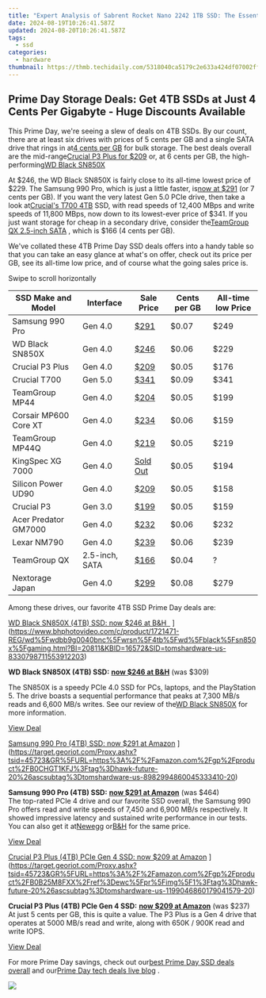 ```yaml
---
title: "Expert Analysis of Sabrent Rocket Nano 2242 1TB SSD: The Essential Guide to the Perfect M.2 2242 Storage Solution"
date: 2024-08-19T10:26:41.587Z
updated: 2024-08-20T10:26:41.587Z
tags:
  - ssd
categories:
  - hardware
thumbnail: https://thmb.techidaily.com/5318040ca5179c2e633a424df07002ffecf49f8c5fba9d132e9a804f9e655142.jpg
---
```


## Prime Day Storage Deals: Get 4TB SSDs at Just 4 Cents Per Gigabyte - Huge Discounts Available

This Prime Day, we're seeing a slew of deals on 4TB SSDs. By our count, there are at least six drives with prices of 5 cents per GB and a single SATA drive that rings in at[4 cents per GB](https://shop-links.co/link/?exclusive=1&publisher_slug=itechdaily19598&url=https%3A%2F%2Fclick.linksynergy.com%2Fdeeplink%3Fid%3DkXQk6%252AivFEQ%26mid%3D44583%26u1%3Dtomshardware-us-4245976834776181728%26murl%3Dhttps%253A%252F%252Fwww.newegg.com%252Fteam-group-4tb-qx%252Fp%252FN82E16820985045%253FItem%253DN82E16820985045) for bulk storage. The best deals overall are the mid-range[Crucial P3 Plus for $209](https://target.georiot.com/Proxy.ashx?tsid=45723&GR%5FURL=https%3A%2F%2Famazon.com%2Fgp%2Fproduct%2FB0B25M8FXX%2Fref%3Dewc%5Fpr%5Fimg%5F1%3Ftag%3Dhawk-future-20%26ascsubtag%3Dtomshardware-us-1124854334051500249-20) or, at 6 cents per GB, the high-performing[WD Black SN850X](https://www.bhphotovideo.com/c/product/1721471-REG/wd%5Fwdbb9g0040bnc%5Fwrsn%5F4tb%5Fwd%5Fblack%5Fsn850x%5Fgaming.html?BI=20811&KBID=16572&SID=tomshardware-us-8874937050015930071)

 At $246, the WD Black SN850X is fairly close to its all-time lowest price of $229\. The Samsung 990 Pro, which is just a little faster, is[now at $291](https://target.georiot.com/Proxy.ashx?tsid=45723&GR%5FURL=https%3A%2F%2Famazon.com%2Fdp%2FB0CHGT1KFJ%3Ftag%3Dhawk-future-20%26ascsubtag%3Dtomshardware-us-9098800973173042013-20) (or 7 cents per GB). If you want the very latest Gen 5.0 PCIe drive, then take a look at[Crucial's T700 4TB](https://target.georiot.com/Proxy.ashx?tsid=45723&GR%5FURL=https%3A%2F%2Famazon.com%2Fdp%2FB0C3KKY6TL%3Ftag%3Dhawk-future-20%26ascsubtag%3Dtomshardware-us-1088873525307919371-20) SSD, with read speeds of 12,400 MBps and write speeds of 11,800 MBps, now down to its lowest-ever price of $341\. If you just want storage for cheap in a secondary drive, consider the[TeamGroup QX 2.5-inch SATA](https://shop-links.co/link/?exclusive=1&publisher_slug=itechdaily19598&url=https%3A%2F%2Fclick.linksynergy.com%2Fdeeplink%3Fid%3DkXQk6%252AivFEQ%26mid%3D44583%26u1%3Dtomshardware-us-1391516686590798102%26murl%3Dhttps%253A%252F%252Fwww.newegg.com%252Fteam-group-4tb-qx%252Fp%252FN82E16820985045%253FItem%253DN82E16820985045) , which is $166 (4 cents per GB).

 We've collated these 4TB Prime Day SSD deals offers into a handy table so that you can take an easy glance at what's on offer, check out its price per GB, see its all-time low price, and of course what the going sales price is.

 Swipe to scroll horizontally

| SSD Make and Model    | Interface      | Sale Price                                                                                                                                                                                                                                                                 | Cents per GB | All-time low Price |
| --------------------- | -------------- | -------------------------------------------------------------------------------------------------------------------------------------------------------------------------------------------------------------------------------------------------------------------------- | ------------ | ------------------ |
| Samsung 990 Pro       | Gen 4.0        | [$291](https://target.georiot.com/Proxy.ashx?tsid=45723&GR%5FURL=https%3A%2F%2Famazon.com%2Fdp%2FB0CHGT1KFJ%3Ftag%3Dhawk-future-20%26ascsubtag%3Dtomshardware-us-6607478379637388867-20)                                                                                  | $0.07        | $249               |
| WD Black SN850X       | Gen 4.0        | [$246](https://www.bhphotovideo.com/c/product/1721471-REG/wd%5Fwdbb9g0040bnc%5Fwrsn%5F4tb%5Fwd%5Fblack%5Fsn850x%5Fgaming.html?BI=20811&KBID=16572&SID=tomshardware-us-1090008649782772336)                                                                                | $0.06        | $229               |
| Crucial P3 Plus       | Gen 4.0        | [$209](https://target.georiot.com/Proxy.ashx?tsid=45723&GR%5FURL=https%3A%2F%2Famazon.com%2Fgp%2Fproduct%2FB0B25M8FXX%2Fref%3Dewc%5Fpr%5Fimg%5F1%3Ftag%3Dhawk-future-20%26ascsubtag%3Dtomshardware-us-1373861985072507415-20)                                             | $0.05        | $176               |
| Crucial T700          | Gen 5.0        | [$341](https://target.georiot.com/Proxy.ashx?tsid=45723&GR%5FURL=https%3A%2F%2Famazon.com%2Fdp%2FB0C3KKY6TL%3Ftag%3Dhawk-future-20%26ascsubtag%3Dtomshardware-us-9476098160413108062-20)                                                                                  | $0.09        | $341               |
| TeamGroup MP44        | Gen 4.0        | [$204](https://shop-links.co/link/?exclusive=1&publisher_slug=itechdaily19598&url=https%3A%2F%2Fclick.linksynergy.com%2Fdeeplink%3Fid%3DkXQk6%252AivFEQ%26mid%3D44583%26u1%3Dtomshardware-us-6373332749261423789%26murl%3Dhttps%253A%252F%252Fwww.newegg.com%252Fteam-group-4tb-mp44%252Fp%252FN82E16820985038)                                                                            | $0.05        | $199               |
| Corsair MP600 Core XT | Gen 4.0        | [$234](https://shop-links.co/link/?exclusive=1&publisher_slug=itechdaily19598&url=https%3A%2F%2Fclick.linksynergy.com%2Fdeeplink%3Fid%3DkXQk6%252AivFEQ%26mid%3D44583%26u1%3Dtomshardware-us-1193309490338151410%26murl%3Dhttps%253A%252F%252Fwww.newegg.com%252Fcorsair-4tb-mp600-core-xt%252Fp%252FN82E16820236990)                                                                      | $0.06        | $159               |
| TeamGroup MP44Q       | Gen 4.0        | [$219](https://target.georiot.com/Proxy.ashx?tsid=45723&GR%5FURL=https%3A%2F%2Famazon.com%2FTEAMGROUP-MP44Q-Laptop-Desktop-TM8FFD001T0C101%2Fdp%2FB0CZLDKDKH%3Ftag%3Dhawk-future-20%26ascsubtag%3Dtomshardware-us-1335479099822361102-20)                                 | $0.05        | $219               |
| KingSpec XG 7000      | Gen 4.0        | [Sold Out](https://shop-links.co/link/?exclusive=1&publisher_slug=itechdaily19598&url=https%3A%2F%2Fclick.linksynergy.com%2Fdeeplink%3Fid%3DkXQk6%252AivFEQ%26mid%3D44583%26u1%3Dtomshardware-us-1220683884822813301%26murl%3Dhttps%253A%252F%252Fwww.newegg.com%252Fkingspec-4tb-xg-7000-series%252Fp%252F0D9-000D-00175)                                                                 | $0.05        | $194               |
| Silicon Power UD90    | Gen 4.0        | [$209](https://shop-links.co/link/?exclusive=1&publisher_slug=itechdaily19598&url=https%3A%2F%2Fclick.linksynergy.com%2Fdeeplink%3Fid%3DkXQk6%252AivFEQ%26mid%3D44583%26u1%3Dtomshardware-us-7723310616987755138%26murl%3Dhttps%253A%252F%252Fwww.newegg.com%252Fsilicon-power-4tb%252Fp%252F0D9-0021-00166)                                                                               | $0.05        | $158               |
| Crucial P3            | Gen 3.0        | [$199](https://www.bhphotovideo.com/c/product/1710647-REG/crucial%5Fct4000p3ssd8%5F4tb%5Fp3%5Fnvme%5Fpcie.html?BI=20811&KBID=16572&SID=tomshardware-us-9021411889818280317)                                                                                               | $0.05        | $159               |
| Acer Predator GM7000  | Gen 4.0        | [$232](https://target.georiot.com/Proxy.ashx?tsid=45723&GR%5FURL=https%3A%2F%2Famazon.com%2FAcer-Predator-GM7000-NVMe-Gaming%2Fdp%2FB0BNTFVVGD%2Fref%3Dsr%5F1%5F2%5Fsspa%3Ftag%3Dhawk-future-20%26ascsubtag%3Dtomshardware-us-8330477346580810548-20)                     | $0.06        | $232               |
| Lexar NM790           | Gen 4.0        | [$239](https://target.georiot.com/Proxy.ashx?tsid=45723&GR%5FURL=https%3A%2F%2Famazon.com%2FLexar-Internal-Compatible-Creators-LNM790X004T-RNNNU%2Fdp%2FB0C91RNCDV%2Fref%3Dsr%5F1%5F1%5Fsspa%3Ftag%3Dhawk-future-20%26ascsubtag%3Dtomshardware-us-1389121638818857683-20) | $0.06        | $239               |
| TeamGroup QX          | 2.5-inch, SATA | [$166](https://shop-links.co/link/?exclusive=1&publisher_slug=itechdaily19598&url=https%3A%2F%2Fclick.linksynergy.com%2Fdeeplink%3Fid%3DkXQk6%252AivFEQ%26mid%3D44583%26u1%3Dtomshardware-us-1099072783901672275%26murl%3Dhttps%253A%252F%252Fwww.newegg.com%252Fteam-group-4tb-qx%252Fp%252FN82E16820985045%253FItem%253DN82E16820985045)                                                     | $0.04        | ?                  |
| Nextorage Japan       | Gen 4.0        | [$299](https://shop-links.co/link/?exclusive=1&publisher_slug=itechdaily19598&url=https%3A%2F%2Fclick.linksynergy.com%2Fdeeplink%3Fid%3DkXQk6%252AivFEQ%26mid%3D44583%26u1%3Dtomshardware-us-8671786815748754742%26murl%3Dhttps%253A%252F%252Fwww.newegg.com%252Fnextorage-4tb-nem-pa-series-m-2-2280-pcie-4-0-nvme-ssd-built-in-heatsink%252Fp%252F0D9-0106-00002)                        | $0.08        | $279               |

Among these drives, our favorite 4TB SSD Prime Day deals are:

[WD Black SN850X (4TB) SSD:&nbsp;now $246 at B&amp;H &nbsp;](https://cdn.mos.cms.futurecdn.net/Unj5U9hxy5MnD2Y8b7mFic-200-100.jpg "WD Black SN850X (4TB) SSD:&nbsp;now $246 at B&amp;H &nbsp;") ](https://www.bhphotovideo.com/c/product/1721471-REG/wd%5Fwdbb9g0040bnc%5Fwrsn%5F4tb%5Fwd%5Fblack%5Fsn850x%5Fgaming.html?BI=20811&KBID=16572&SID=tomshardware-us-8330798711553912203)

**WD Black SN850X (4TB) SSD:** [**now $246 at B&H**](https://www.bhphotovideo.com/c/product/1721471-REG/wd%5Fwdbb9g0040bnc%5Fwrsn%5F4tb%5Fwd%5Fblack%5Fsn850x%5Fgaming.html?BI=20811&KBID=16572&SID=tomshardware-us-3424568624603670912)  (was $309)  
  
 The SN850X is a speedy PCIe 4.0 SSD for PCs, laptops, and the PlayStation 5\. The drive boasts a sequential performance that peaks at 7,300 MB/s reads and 6,600 MB/s writes. See our review of the[WD Black SN850X](https://tools.techidaily.com) for more information.

[View Deal](https://www.bhphotovideo.com/c/product/1721471-REG/wd%5Fwdbb9g0040bnc%5Fwrsn%5F4tb%5Fwd%5Fblack%5Fsn850x%5Fgaming.html?BI=20811&KBID=16572&SID=tomshardware-us-8330798711553912203)

[Samsung 990 Pro (4TB) SSD: now $291 at Amazon](https://cdn.mos.cms.futurecdn.net/thvD5sSNzsennk4yJRnw33-200-100.jpg "Samsung 990 Pro (4TB) SSD: now $291 at Amazon") ](https://target.georiot.com/Proxy.ashx?tsid=45723&GR%5FURL=https%3A%2F%2Famazon.com%2Fgp%2Fproduct%2FB0CHGT1KFJ%3Ftag%3Dhawk-future-20%26ascsubtag%3Dtomshardware-us-8982994860045333410-20)

**Samsung 990 Pro (4TB) SSD:** [**now $291 at Amazon**](https://target.georiot.com/Proxy.ashx?tsid=45723&GR%5FURL=https%3A%2F%2Famazon.com%2Fgp%2Fproduct%2FB0CHGT1KFJ%3Ftag%3Dhawk-future-20%26ascsubtag%3Dtomshardware-us-1308098347452448750-20) (was $464)  
 The top-rated PCIe 4 drive and our favorite SSD overall, the Samsung 990 Pro offers read and write speeds of 7,450 and 6,900 MB/s respectively. It showed impressive latency and sustained write performance in our tests. You can also get it at[Newegg](https://shop-links.co/link/?exclusive=1&publisher_slug=itechdaily19598&url=https%3A%2F%2Fclick.linksynergy.com%2Fdeeplink%3Fid%3DkXQk6%252AivFEQ%26mid%3D44583%26u1%3Dtomshardware-us-8791460432930060248%26murl%3Dhttps%253A%252F%252Fwww.newegg.com%252Fsamsung-4tb-990-pro%252Fp%252FN82E16820147879) or[B&H](https://www.bhphotovideo.com/c/product/1787633-REG/samsung%5Fmz%5Fv9p4t0b%5Fam%5F4tb%5Fnon%5Fhs%5F990.html?BI=20811&KBID=16572&SID=tomshardware-us-9706290142344637355) for the same price.

[View Deal](https://target.georiot.com/Proxy.ashx?tsid=45723&GR%5FURL=https%3A%2F%2Famazon.com%2Fgp%2Fproduct%2FB0CHGT1KFJ%3Ftag%3Dhawk-future-20%26ascsubtag%3Dtomshardware-us-8982994860045333410-20)

[Crucial P3 Plus (4TB) PCIe Gen 4 SSD:&nbsp;now $209 at Amazon](https://cdn.mos.cms.futurecdn.net/smEPMpL42vYe7kdqSPwMjb-200-100.jpg "Crucial P3 Plus (4TB) PCIe Gen 4 SSD:&nbsp;now $209 at Amazon") ](https://target.georiot.com/Proxy.ashx?tsid=45723&GR%5FURL=https%3A%2F%2Famazon.com%2Fgp%2Fproduct%2FB0B25M8FXX%2Fref%3Dewc%5Fpr%5Fimg%5F1%3Ftag%3Dhawk-future-20%26ascsubtag%3Dtomshardware-us-1199046860179041579-20)

**Crucial P3 Plus (4TB) PCIe Gen 4 SSD:** [**now $209 at Amazon**](https://target.georiot.com/Proxy.ashx?tsid=45723&GR%5FURL=https%3A%2F%2Famazon.com%2Fgp%2Fproduct%2FB0B25M8FXX%2Fref%3Dewc%5Fpr%5Fimg%5F1%3Ftag%3Dhawk-future-20%26ascsubtag%3Dtomshardware-us-1175164295074946629-20) (was $237)  
 At just 5 cents per GB, this is quite a value. The P3 Plus is a Gen 4 drive that operates at 5000 MB/s read and write, along with 650K / 900K read and write IOPS.

[View Deal](https://target.georiot.com/Proxy.ashx?tsid=45723&GR%5FURL=https%3A%2F%2Famazon.com%2Fgp%2Fproduct%2FB0B25M8FXX%2Fref%3Dewc%5Fpr%5Fimg%5F1%3Ftag%3Dhawk-future-20%26ascsubtag%3Dtomshardware-us-1199046860179041579-20)

 For more Prime Day savings, check out our[best Prime Day SSD deals overall](https://tools.techidaily.com) and our[Prime Day tech deals live blog](https://tools.techidaily.com) .

<ins class="adsbygoogle"
     style="display:block"
     data-ad-format="autorelaxed"
     data-ad-client="ca-pub-7571918770474297"
     data-ad-slot="1223367746"></ins>



<ins class="adsbygoogle"
     style="display:block"
     data-ad-client="ca-pub-7571918770474297"
     data-ad-slot="8358498916"
     data-ad-format="auto"
     data-full-width-responsive="true"></ins>



<!-- affiliate ads begin -->
<a href="https://secure.2checkout.com/order/checkout.php?PRODS=4940317&QTY=1&AFFILIATE=108875&CART=1"><img src="https://secure.avangate.com/images/merchant/333ac5d90817d69113471fbb6e531bee/sps-partnership-728x90eng.png" border="0"></a>
<!-- affiliate ads end -->